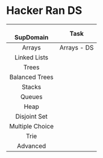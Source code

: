 # Hacker Ran DS

| <br />SupDomain |    Task    |
| :-------------: | :---------: |
|     Arrays     | Arrays - DS |
|  Linked Lists  |            |
|      Trees      |            |
| Balanced Trees |            |
|     Stacks     |            |
|     Queues     |            |
|      Heap      |            |
|  Disjoint Set  |            |
| Multiple Choice |            |
|      Trie      |            |
|    Advanced    |            |
